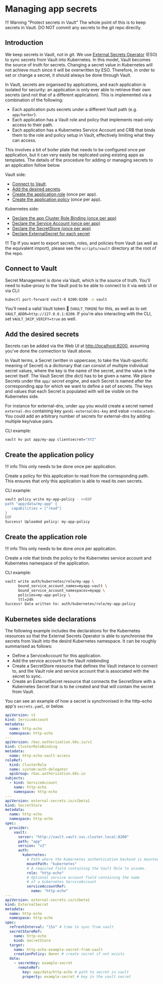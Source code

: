 # Managing app secrets

!!! Warning "Protect secrets in Vault"
    The whole point of this is to keep secrets in Vault. DO NOT commit any secrets to the git repo directly.

## Introduction

We keep secrets in Vault, not in git. We use [External Secrets Operator](https://external-secrets.io/latest/) (ESO) to sync secrets from Vault into Kubernetes. In this model, Vault becomes the source of truth for secrets. Changing a secret value in Kubernetes will not achieve much since it will be overwritten by ESO. Therefore, in order to set or change a secret, it should always be done through Vault.

In Vault, secrets are organised by applications, and each application is isolated for security: an application is only ever able to retrieve their own secrets (and not that of a different application).
This is implemented via a combination of the following:

* Each application puts secrets under a different Vault path (e.g. `app/harbor`).
* Each application has a Vault role and policy that implements read-only access to their path.
* Each application has a Kubernetes Service Account and CRB that binds them to the role and policy setup in Vault, effectively limiting what they can access.

This involves a bit of boiler plate that needs to be configured once per application, but it can very easily be replicated using existing apps as templates. The details of the procedure for adding or managing secrets to an application follow below.


Vault side:

* [Connect to Vault](#connect-to-vault).
* [Add the desired secrets](#add-the-desired-secrets).
* [Create the application role](#create-the-application-role) (once per app).
* [Create the application policy](#create-the-application-policy) (once per app).

Kubernetes side:

* [Declare the app Cluster Role Binding (once per app)](#kubernetes-side-declarations)
* [Declare the Service Account (once per app)](#kubernetes-side-declarations)
* [Declare the SecretStore (once per app)](#kubernetes-side-declarations)
* [Declare ExternalSecret for each secret](#kubernetes-side-declarations)

!!! Tip
    If you want to export secrets, roles, and policies from Vault (as well as the equivalent import), please see the `scripts/vault` directory at the root of the repo.

## Connect to Vault

Secret Management is done via Vault, which is the source of truth. You'll need to kube-proxy to the Vault pod to be able to connect to it via web UI or via CLI:

```bash
kubectl port-forward vault-0 8200:8200 -n vault
```

You'll need a valid Vault token 🔑 (`VAULT_TOKEN`) for this, as well as to set `VAULT_ADDR=http://127.0.0.1:8200`. If you're also interacting with the CLI, set `VAULT_SKIP_VERIFY=true` as well.

## Add the desired secrets

Secrets can be added via the Web UI at [http://localhost:8200](http://localhost:8200), assuming you've done the connection to Vault above.

In Vault terms, a Secret (written in uppercase, to take the Vault-specific meaning of Secret) is a dictionary that can consist of multiple individual secret values, where the key is the name of the secret, and the value is the secret itself. The Vault Secret (the dict) has to be given a name.
We place Secrets under the `app/` _secret engine_, and each Secret is named after the corresponding app for which we want to define a set of secrets. The keys and values that each Secret is populated with will be visible on the Kubernetes side.

For instance for external-dns, under `app` you would create a secret named `external-dns` containing key `gandi-externaldns-key` and value `<redacated>`. You could add an arbitrary number of secrets for external-dns by adding multiple key/value pairs.

CLI example:

```bash
vault kv put app/my-app clientsecret="XYZ"
```

## Create the application policy

!!! info
    This only needs to be done once per application.

Create a policy for this application to read from the corresponding path.
This ensures that only this application is able to read its own secrets.

CLI example:

```bash
vault policy write my-app-policy - <<EOF
path "app/data/my-app" {
   capabilities = ["read"]
}
EOF
Success! Uploaded policy: my-app-policy
```

## Create the application role

!!! info
    This only needs to be done once per application.

Create a role that binds the policy to the Kubernetes service account and Kubernetes namespace of the application.

CLI example:

```bash
vault write auth/kubernetes/role/my-app \
      bound_service_account_names=myapp-vault \
      bound_service_account_namespaces=myapp \
      policies=my-app-policy \
      ttl=24h
Success! Data written to: auth/kubernetes/role/my-app-policy
```

## Kubernetes side declarations

The following example includes the declarations for the Kubernetes resources so that the External Secrets Operator is able to synchronise the secrets from Vault into the desird Kubernetes namespace. It can be roughly summarised as follows:

* Define a ServiceAccount for this application.
* Add the service account to the Vault rolebinding
* Create a SecretStore resource that defines the Vault instance to connect to, and the Vault role and service account that is associated with the secret to sync.
* Create an ExternalSecret  resource that connects the SecretStore  with a Kubernetes Secret  that is to be created and that will contain the secret from Vault.

You can see an example of how a secret is synchronised in the http-echo app's `secrets.yaml`, or below.

```yaml
apiVersion: v1
kind: ServiceAccount
metadata:
  name: http-echo
  namespace: http-echo
---
apiVersion: rbac.authorization.k8s.io/v1
kind: ClusterRoleBinding
metadata:
  name: http-echo-vault-access
roleRef:
  kind: ClusterRole
  name: system:auth-delegator
  apiGroup: rbac.authorization.k8s.io
subjects:
  - kind: ServiceAccount
    name: http-echo
    namespace: http-echo
---
apiVersion: external-secrets.io/v1beta1
kind: SecretStore
metadata:
  name: http-echo
  namespace: http-echo
spec:
  provider:
    vault:
      server: "http://vault.vault.svc.cluster.local:8200"
      path: "app"
      version: "v2"
      auth:
        kubernetes:
          # Path where the Kubernetes authentication backend is mounted in Vault
          mountPath: "kubernetes"
          # A required field containing the Vault Role to assume.
          role: "http-echo"
          # Optional service account field containing the name
          # of a kubernetes ServiceAccount
          serviceAccountRef:
            name: "http-echo"
---
apiVersion: external-secrets.io/v1beta1
kind: ExternalSecret
metadata:
  name: http-echo
  namespace: http-echo
spec:
  refreshInterval: "15s" # time to sync from vault
  secretStoreRef:
    name: http-echo
    kind: SecretStore
  target:
    name: http-echo-example-secret-from-vault
    creationPolicy: Owner # create secret if not exists
  data:
    - secretKey: example-secret
      remoteRef:
        key: app/data/http-echo # path to secret in vault
        property: example-secret # key in the vault secret
```